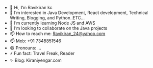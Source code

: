 - 👋 Hi, I’m Ravikiran kc
- 👀 I’m interested in Java Development, React development, Technical Writing, Blogging, and Python..ETC...
- 🌱 I’m currently learning Node JS and AWS
- 💞️ I’m looking to collaborate on the Java projects
- 📫 How to reach me: Ravikiran_24@yahoo.com
- 📫 Mob: +91 7348851546
- 😄 Pronouns: ...
- ⚡ Fun fact: Travel Freak, Reader
- ✨ Blog: Kiraniyengar.com

<!---
24Ravikirankc/24Ravikirankc is a ✨ special ✨ repository because its `README.md` (this file) appears on your GitHub profile.
You can click the Preview link to take a look at your changes.
--->

